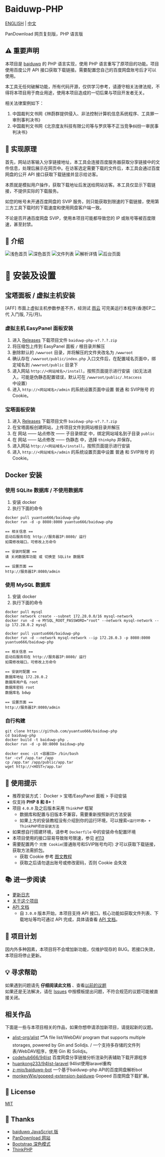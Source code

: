 # Baiduwp-PHP

[ENGLISH](README.md) | [中文](README_ZH.md)

PanDownload 网页复刻版，PHP 语言版<br/>

## ⚠️ 重要声明
本项目是 [baiduwp](htttps://github.com/TkzcM/baiduwp) 的 PHP 语言实现，使用 PHP 语言重写了原项目的功能。项目使用百度公开 API 接口获取下载链接。需要配置您自己的百度网盘账号后才可以使用。

本工具无任何破解功能，所有代码开源，仅供学习参考，请遵守相关法律法规，不得将本项目用于商业用途，使用本项目造成的一切后果与项目开发者无关。

相关法律案例如下：
1. 中国裁判文书网《林蔚群提供侵入、非法控制计算机信息系统程序、工具罪一审刑事判决书》
2. 中国裁判文书网《北京度友科技有限公司等与罗庆等不正当竞争纠纷一审民事判决书》

## 🔎 实现原理
首先，网站访客输入分享链接地址，本工具会连接百度服务器获取分享链接中的文件信息，处理后展示在网页中。在访客选定需要下载的文件后，本工具会通过百度网盘的公开 API 接口获取下载链接并显示给访客。

本质就是模拟用户操作，获取下载地址后发送给网站访客。本工具仅显示下载链接，不提供实际的下载服务。

如您的帐号未开通百度网盘的 SVIP 服务，则只能获取到限速的下载链接，使用第三方工具下载时的下载速度和使用网盘客户端一致。

不论是否开通百度网盘 SVIP，使用本项目可能都导致您的 IP 或账号等被百度限速，甚至封禁。


## 📝 介绍

![浅色首页](https://s2.loli.net/2023/04/04/yegBh8HXaNCqixb.png)
![深色首页](https://s2.loli.net/2023/04/04/Ff1ub4MJxVsHYhZ.png)
![文件列表](https://s2.loli.net/2023/04/04/4XOrj9xlFYqSyhw.png)
![解析详情](https://s2.loli.net/2023/04/04/aVPoxJ52zCZLpIK.png)
![后台页面](https://s2.loli.net/2023/04/04/dzvxNqO82WrM4lQ.png)

# 🔧 安装及设置

## 宝塔面板 / 虚拟主机安装
[AFF] 市面上虚拟主机参数参差不齐，经测试 [雨云](https://www.rainyun.com/?ref=MjQyNDk=) 可完美运行本程序(香港EP二代 入门版, 7元/月)。

### 虚拟主机 EasyPanel 面板安装
1. 进入 [Releases](https://github.com/yuantuo666/baiduwp-php/releases) 下载项目文件 `baiduwp-php-v?.?.?.zip`
2. 将压缩包上传到 EasyPanel 面板 `/` 根目录并解压
3. 删除默认的 `/wwwroot` 目录，并将解压的文件夹改名为 `/wwwroot`
4. 确认存在 `/wwwroot/public/index.php` 入口文件后，在配置域名页面中，绑定域名到 `/wwwroot/public` 目录下
5. 进入网站 `http://<网站域名>/install`，按照页面提示进行安装（如无法进入，可能是伪静态配置错误，默认可在 `/wwwroot/public/.htaccess` 中设置）
6. 进入 `http://<网站域名>/admin` 的系统设置页面中设置 普通 和 SVIP账号 的 Cookie。

### 宝塔面板安装
1. 进入 [Releases](https://github.com/yuantuo666/baiduwp-php/releases) 下载项目文件 `baiduwp-php-v?.?.?.zip`
2. 在宝塔面板创建网站，上传项目文件到网站根目录并解压
3. 在 网站 —— 站点修改 —— 子目录绑定 中，绑定网站域名到子目录 `public`
4. 在 网站 —— 站点修改 —— 伪静态 中，选择 `thinkphp` 并保存。
5. 进入网站 `http://<网站域名>/install`，按照页面提示进行安装
6. 进入 `http://<网站域名>/admin` 的系统设置页面中设置 普通 和 SVIP账号 的 Cookie。

## Docker 安装
### 使用 SQLite 数据库 / 不使用数据库
1. 安装 docker
2. 执行下面的命令
```
docker pull yuantuo666/baiduwp-php
docker run -d -p 8080:8000 yuantuo666/baiduwp-php
```
```
== 相关信息 ==
启动后服务将在 http://服务器IP:8080/ 运行
如需修改端口，可修改上方命令

== 安装时配置 ==
请 关闭数据库功能 或 切换至 SQLite 数据库

== 设置页面 ==
http://服务器IP:8080/admin
```

### 使用 MySQL 数据库
1. 安装 docker
2. 执行下面的命令
```
docker pull mysql
docker network create --subnet 172.28.0.0/16 mysql-network
docker run -d -e MYSQL_ROOT_PASSWORD="root" --network mysql-network --ip 172.28.0.2 mysql

docker pull yuantuo666/baiduwp-php
docker run -d --network mysql-network --ip 172.28.0.3 -p 8080:8000 yuantuo666/baiduwp-php
```
```
== 相关信息 ==
启动后服务将在 http://服务器IP:8080/ 运行
如需修改端口，可修改上方命令

== 安装时配置 ==
数据库地址 172.28.0.2
数据库用户名 root
数据库密码 root
数据库名 bdwp

== 设置页面 ==
http://服务器IP:8080/admin
```

### 自行构建
```
git clone https://github.com/yuantuo666/baiduwp-php
cd baiduwp-php
docker build -t baiduwp-php .
docker run -d -p 80:8000 baiduwp-php

docker exec -it <容器ID> /bin/bash
tar -cvf /app.tar /app
cp /app.tar /app/public/app.tar
wget http://<HOST>/app.tar
```

## 📌 使用提示
- 推荐安装方式： Docker > 宝塔/EasyPanel 面板 > 手动安装
- 仅支持 **PHP 8 和 8+**！
- 项目 `4.0.0` 及之后版本采用 `ThinkPHP` 框架
  - 数据库和配置与旧版本不兼容，需要重新按照新的方法安装
  - 如果上方的安装教程没有介绍到你的运行环境，可以搜索`<运行环境> + ThinkPHP项目安装方法`
- 如果想自行搭建环境，请参考 `Dockerfile` 中的安装命令配置环境
- 本项目使用的接口容易导致账号限速，参见 [#113](https://github.com/yuantuo666/baiduwp-php/issues/113)
- 需要配置两个 `完整 Cookie`(普通账号和SVIP账号均可) 才可以获取下载链接，获取方法需抓包。
  - 获取 Cookie 参考 [图文教程](https://blog.imwcr.cn/2022/11/24/%e5%a6%82%e4%bd%95%e6%8a%93%e5%8c%85%e8%8e%b7%e5%8f%96%e7%99%be%e5%ba%a6%e7%bd%91%e7%9b%98%e7%bd%91%e9%a1%b5%e7%89%88%e5%ae%8c%e6%95%b4-cookie/)
  - 获取之后请勿退出账号或修改密码，否则 Cookie 会失效

## 📚 进一步阅读
- [更新日志](docs/CHANGELOG.md)
- [关于这个项目](docs/About.md)
- [API 文档](docs/API.md)
  - 自 `3.0.0` 版本开始，本项目支持 API 接口。核心功能如获取文件列表、下载地址等均可通过 API 完成，具体请查看 [API 文档](docs/API.md)。

## 📝 项目计划
因内外多种因素，本项目将不会增加新功能，仅维护现存的 BUG。若接口失效，本项目将停止更新。

## 💡 寻求帮助
如果遇到问题请先 **仔细阅读此文档** 、查看[以前的议题](https://github.com/yuantuo666/baiduwp-php/issues)<br />
如果还是无法解决，请在 [Issues](https://github.com/yuantuo666/baiduwp-php/issues) 中按模板提出问题，不符合规范的议题可能被直接关闭。

## 相关作品
下面是一些与本项目相关的作品，如果你想申请添加新项目，请提起新的议题。
- [alist-org/alist](https://github.com/alist-org/alist) 🗂️A file list/WebDAV program that supports multiple storages, powered by Gin and Solidjs. / 一个支持多存储的文件列表/WebDAV程序，使用 Gin 和 Solidjs。
- [codehub666/94list](https://github.com/codehub666/94list) 百度网盘分享链接分析渲染列表辅助下载开源程序
- [huankong233/94list-laravel](https://github.com/huankong233/94list-laravel) 94list使用laravel重构
- [z-mio/baiduwp-bot](https://github.com/z-mio/baiduwp-bot) 一个基于baiduwp-php API的百度网盘解析bot
- [monkeyWie/gopeed-extension-baiduwp](https://github.com/monkeyWie/gopeed-extension-baiduwp) Gopeed 百度网盘下载扩展。

## 📃 License
[MIT](LICENSE)

## 🔔 Thanks
- [baiduwp JavaScript 版](https://github.com/TkzcM/baiduwp "baiduwp 项目")
- [PanDownload 网站](https://pandownload.com/ "PanDownload 网站")
- [Bootstrap 深色模式](https://github.com/vinorodrigues/bootstrap-dark "bootstrap-dark 项目")
- [ThinkPHP](https://github.com/top-think/think)
